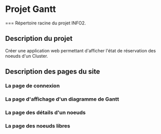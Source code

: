 # Projet Gantt
===
Répertoire racine du projet INFO2.

## Description du projet
Créer une application web permettant d'afficher l'état de réservation des noeuds d'un Cluster.

## Description des pages du site

### La page de connexion

### La page d'affichage d'un diagramme de Gantt

### La page des détails d'un noeuds

### La page des noeuds libres